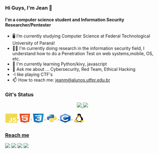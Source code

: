 ### Hi Guys, I'm Jean 👋

<h4> I'm a computer science student and Information Security Researcher/Pentester </h4>


- 🖥️ I’m currently studying Computer Science at Federal Technological University of Paraná!
- 🥷🏼 I'm currently doing research in the information security field, I understand how to do a Penetration Test on web systems,mobile, OS, etc.
- 📖 I'm currently learning Python/kivy, javascript
- 💬 Ask me about ... Cybersecurity, Red Team, Ethical Hacking 
- -I like playing CTF's
- 📫 How to reach me: jeanm@alunos.utfpr.edu.br

<h3> Git's Status </h3>
<div align="center">
  <a href="https://github.com/jeanmmiguel">
  <img height="180em" src="https://github-readme-stats.vercel.app/api?username=jeanmmiguel&show_icons=true&theme=dark&include_all_commits=true&count_private=true"/>
  <img height="180em" src="https://github-readme-stats.vercel.app/api/top-langs/?username=jeanmmiguel&layout=compact&langs_count=7&theme=dark"/>
</div>
  
<div>  



<div style="display: inline_block"><br>
  <img align="center" alt="jean-Js" height="30" width="40" src="https://raw.githubusercontent.com/devicons/devicon/master/icons/javascript/javascript-plain.svg">
  <img align="center" alt="jean-HTML" height="30" width="40" src="https://raw.githubusercontent.com/devicons/devicon/master/icons/html5/html5-original.svg">
  <img align="center" alt="jean-CSS" height="30" width="40" src="https://raw.githubusercontent.com/devicons/devicon/master/icons/css3/css3-original.svg">
  <img align="center" alt="jean-Python" height="30" width="40" src="https://raw.githubusercontent.com/devicons/devicon/master/icons/python/python-original.svg">
  <img align="center" alt="jean-C" height="30" width="40" src="https://raw.githubusercontent.com/devicons/devicon/master/icons/c/c-original.svg"/>
    <img align="center" alt="jean-linux" height="30" width="40" src="https://raw.githubusercontent.com/devicons/devicon/master/icons/linux/linux-original.svg"/>

 

##
<h3> Reach me </h3>
 
<div> 
  <a href="https://www.youtube.com/channel/UCKnw_ZZeqMhd5PEQx1ri5cA" target="_blank"><img src="https://img.shields.io/badge/YouTube-FF0000?style=for-the-badge&logo=youtube&logoColor=white" target="_blank"></a>
  <a href="https://instagram.com/jeanmmiguel" target="_blank"><img src="https://img.shields.io/badge/-Instagram-%23E4405F?style=for-the-badge&logo=instagram&logoColor=white" target="_blank"></a> 
  <a href = "mailto:jeanm@alunos.utfpr.edu.br"><img src="https://img.shields.io/badge/-Gmail-%23333?style=for-the-badge&logo=gmail&logoColor=white" target="_blank"></a>
  <a href="https://www.linkedin.com/in/jeancmmiguel/" target="_blank"><img src="https://img.shields.io/badge/-LinkedIn-%230077B5?style=for-the-badge&logo=linkedin&logoColor=white" target="_blank"></a> 

 
</div>
  
